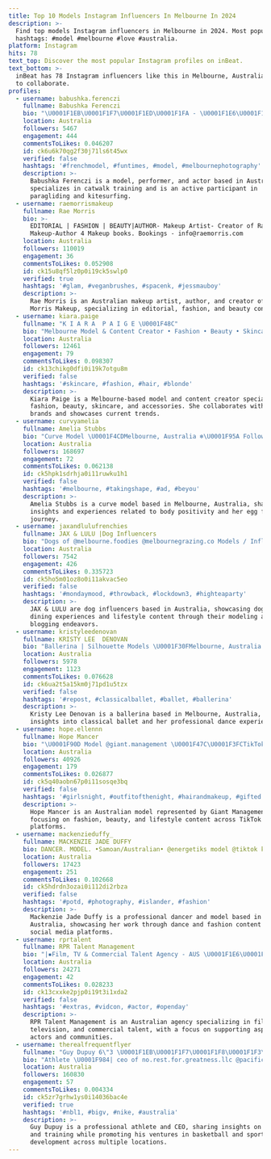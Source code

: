 ```yaml
---
title: Top 10 Models Instagram Influencers In Melbourne In 2024
description: >-
  Find top models Instagram influencers in Melbourne in 2024. Most popular
  hashtags: #model #melbourne #love #australia.
platform: Instagram
hits: 78
text_top: Discover the most popular Instagram profiles on inBeat.
text_bottom: >-
  inBeat has 78 Instagram influencers like this in Melbourne, Australia for you
  to collaborate.
profiles:
  - username: babushka.ferenczi
    fullname: Babushka Ferenczi
    bio: "\U0001F1EB\U0001F1F7\U0001F1ED\U0001F1FA - \U0001F1E6\U0001F1FA Model Performer Actor Owner @jalwadanceco Catwalk Trainer @ AAM Pres. of Skyhigh Paragliding BA @fixmykite \U0001F3CD- Paraglide - kitesurf"
    location: Australia
    followers: 5467
    engagement: 444
    commentsToLikes: 0.046207
    id: ck6u6k70qg2f30j71ls6t45wx
    verified: false
    hashtags: '#frenchmodel, #funtimes, #model, #melbournephotography'
    description: >-
      Babushka Ferenczi is a model, performer, and actor based in Australia. She
      specializes in catwalk training and is an active participant in
      paragliding and kitesurfing.
  - username: raemorrismakeup
    fullname: Rae Morris
    bio: >-
      EDITORIAL | FASHION | BEAUTY|AUTHOR- Makeup Artist- Creator of Rae Morris
      Makeup-Author 4 Makeup books. Bookings - info@raemorris.com
    location: Australia
    followers: 110019
    engagement: 36
    commentsToLikes: 0.052908
    id: ck15u8qf5lz0p0i19ck5swlp0
    verified: true
    hashtags: '#glam, #veganbrushes, #spacenk, #jessmauboy'
    description: >-
      Rae Morris is an Australian makeup artist, author, and creator of Rae
      Morris Makeup, specializing in editorial, fashion, and beauty content.
  - username: kiara.paige
    fullname: "K I A R A  P A I G E \U0001F48C"
    bio: "Melbourne Model & Content Creator • Fashion • Beauty • Skincare • Accessories \U0001F4E7 agent ~ @justkhooagency"
    location: Australia
    followers: 12461
    engagement: 79
    commentsToLikes: 0.098307
    id: ck13chikg0dfi0i19k7otgu8m
    verified: false
    hashtags: '#skincare, #fashion, #hair, #blonde'
    description: >-
      Kiara Paige is a Melbourne-based model and content creator specializing in
      fashion, beauty, skincare, and accessories. She collaborates with various
      brands and showcases current trends.
  - username: curvyamelia
    fullname: Amelia Stubbs
    bio: "Curve Model \U0001F4CDMelbourne, Australia ❄️\U0001F95A Follow my egg freezing journey \U0001F4E7contact@ameliastubbs.com.au"
    location: Australia
    followers: 168697
    engagement: 72
    commentsToLikes: 0.062138
    id: ck5hpk1sdrhja0i11ruwku1h1
    verified: false
    hashtags: '#melbourne, #takingshape, #ad, #beyou'
    description: >-
      Amelia Stubbs is a curve model based in Melbourne, Australia, sharing
      insights and experiences related to body positivity and her egg freezing
      journey.
  - username: jaxandlulufrenchies
    fullname: JAX & LULU |Dog Influencers
    bio: "Dogs of @melbourne.foodies @melbournegrazing.co Models / Influencers & Food Bloggers Our Cake Day \U0001F382 Jax 11th Sept 16 \U0001F499 Lulu 11th Sept 19 \U0001F496"
    location: Australia
    followers: 7542
    engagement: 426
    commentsToLikes: 0.335723
    id: ck5ho5m01oz8o0i11akvac5eo
    verified: false
    hashtags: '#mondaymood, #throwback, #lockdown3, #highteaparty'
    description: >-
      JAX & LULU are dog influencers based in Australia, showcasing dog-friendly
      dining experiences and lifestyle content through their modeling and food
      blogging endeavors.
  - username: kristyleedenovan
    fullname: KRISTY LEE  DENOVAN
    bio: "Ballerina | Silhouette Models \U0001F30FMelbourne, Australia \U0001F4E7kristyleedenovan@gmail.com \U0001F48Cinfo@silhouettemanagement.com.au"
    location: Australia
    followers: 5978
    engagement: 1123
    commentsToLikes: 0.076628
    id: ck6ua2t5a15km0j71pd1u5tzx
    verified: false
    hashtags: '#repost, #classicalballet, #ballet, #ballerina'
    description: >-
      Kristy Lee Denovan is a ballerina based in Melbourne, Australia, sharing
      insights into classical ballet and her professional dance experiences.
  - username: hope.ellennn
    fullname: Hope Mancer
    bio: "\U0001F90D Model @giant.management \U0001F47C\U0001F3FCTikTok: hope.ellennn ✉️ hope.ellen12@gmail.com"
    location: Australia
    followers: 40926
    engagement: 179
    commentsToLikes: 0.026877
    id: ck5q40aobn67p0i11sosqe3bq
    verified: false
    hashtags: '#girlsnight, #outfitofthenight, #hairandmakeup, #gifted'
    description: >-
      Hope Mancer is an Australian model represented by Giant Management,
      focusing on fashion, beauty, and lifestyle content across TikTok and other
      platforms.
  - username: mackenzieduffy_
    fullname: MACKENZIE JADE DUFFY
    bio: DANCER. MODEL. •Samoan/Australian• @energetiks model @tiktok kenziejade_
    location: Australia
    followers: 17423
    engagement: 251
    commentsToLikes: 0.102668
    id: ck5hdrdn3ozai0i112di2rbza
    verified: false
    hashtags: '#potd, #photography, #islander, #fashion'
    description: >-
      Mackenzie Jade Duffy is a professional dancer and model based in
      Australia, showcasing her work through dance and fashion content across
      social media platforms.
  - username: rprtalent
    fullname: RPR Talent Management
    bio: "|▪️Film, TV & Commercial Talent Agency - AUS \U0001F1E6\U0001F1FA\U0001F3AC |▪️Proud sponsors @vidcon @castingguildaust |▪️Owned and operated by @roslynrpr |▪️Apply ⬇️"
    location: Australia
    followers: 24271
    engagement: 42
    commentsToLikes: 0.028233
    id: ck13cxxke2pjp0i19t3i1xda2
    verified: false
    hashtags: '#extras, #vidcon, #actor, #openday'
    description: >-
      RPR Talent Management is an Australian agency specializing in film,
      television, and commercial talent, with a focus on supporting aspiring
      actors and communities.
  - username: therealfrequentflyer
    fullname: "Guy Dupuy 6\"3 \U0001F1EB\U0001F1F7\U0001F1F8\U0001F1F3\U0001F1FA\U0001F1F8\U0001F1E6\U0001F1FA"
    bio: "Athlete \U0001F984| ceo of no.rest.for.greatness.llc @pacificdreamscollective @pro_ball_today_ac \U0001F4CDMIA | melb\U0001F998| Paris93"
    location: Australia
    followers: 160830
    engagement: 57
    commentsToLikes: 0.004334
    id: ck5zr7grhw1ys0i14036bac4e
    verified: true
    hashtags: '#nbl1, #bigv, #nike, #australia'
    description: >-
      Guy Dupuy is a professional athlete and CEO, sharing insights on sports
      and training while promoting his ventures in basketball and sports
      development across multiple locations.
---
```


